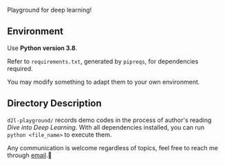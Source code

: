 Playground for deep learning!

## Environment

Use **Python version 3.8**.

Refer to `requirements.txt`, generated by `pipreqs`, for dependencies required.

You may modify something to adapt them to your own environment.

## Directory Description

`d2l-playground/` records demo codes in the process of author's reading *Dive into Deep Learning*. With all dependencies installed, you can run `python <file_name>` to execute them.

Any communication is welcome regardless of topics, feel free to reach me through [email](mailto:zhouzhoushen@seu.edu.cn).🤗

